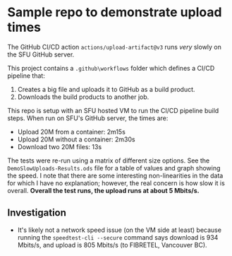 # Sample repo to demonstrate upload times

The GitHub CI/CD action `actions/upload-artifact@v3` runs *very* slowly on the SFU GitHub server.

This project contains a `.github\workflows` folder which defines a CI/CD pipeline that:

1. Creates a big file and uploads it to GitHub as a build product.
2. Downloads the build products to another job.

This repo is setup with an SFU hosted VM to run the CI/CD pipeline build steps. When run on SFU's GitHub server, the times are:

* Upload 20M from a container: 2m15s
* Upload 20M without a container: 2m30s
* Download two 20M files: 13s

The tests were re-run using a matrix of different size options. See the `DemoSlowUploads-Results.ods` file for a table of values and graph showing the speed. I note that there are some interesting non-linearities in the data for which I have no explanation; however, the real concern is how slow it is overall. **Overall the test runs, the upload runs at about 5 Mbits/s.**

## Investigation

* It's likely not a network speed issue (on the VM side at least) because running the `speedtest-cli --secure` command says download is 934 Mbits/s, and upload is 805 Mbits/s (to FIBRETEL, Vancouver BC).
